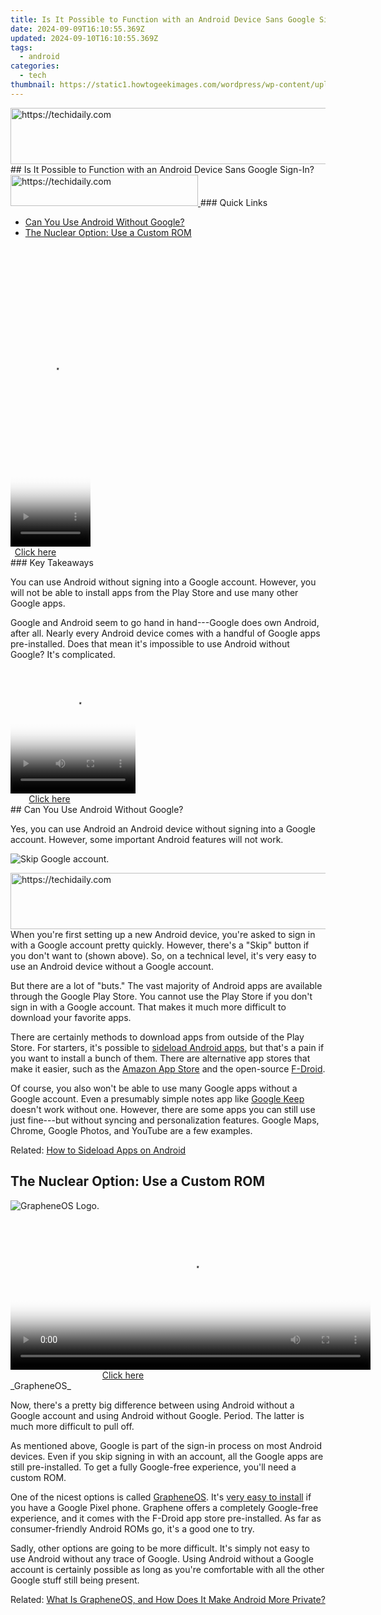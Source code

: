 ```yaml
---
title: Is It Possible to Function with an Android Device Sans Google Sign-In?
date: 2024-09-09T16:10:55.369Z
updated: 2024-09-10T16:10:55.369Z
tags:
  - android
categories:
  - tech
thumbnail: https://static1.howtogeekimages.com/wordpress/wp-content/uploads/2022/12/google-pixel-crossed-out-G.jpg
---
```


<!-- affiliate ads begin -->
<a href="https://bluettius.sjv.io/c/5597632/2139111/17108" target="_top" id="2139111">
  <img src="//a.impactradius-go.com/display-ad/17108-2139111" border="0" alt="https://techidaily.com" width="728" height="90"/>
</a>
<img height="0" width="0" src="https://bluettius.sjv.io/i/5597632/2139111/17108" style="position:absolute;visibility:hidden;" border="0" />
<!-- affiliate ads end -->
## Is It Possible to Function with an Android Device Sans Google Sign-In?

<!-- affiliate ads begin -->
<a href="https://25home.pxf.io/c/5597632/2123474/16836" target="_top" id="2123474">
  <img src="//a.impactradius-go.com/display-ad/16836-2123474" border="0" alt="https://techidaily.com" width="300" height="50"/>
</a>
<img height="0" width="0" src="https://25home.pxf.io/i/5597632/2123474/16836" style="position:absolute;visibility:hidden;" border="0" />
<!-- affiliate ads end -->
### Quick Links

* [Can You Use Android Without Google?](https://youtube-tips.techidaily.com/ed-2024-approved-safe-no-cost-methods-for-youtube-tracks-extraction/)
* [The Nuclear Option: Use a Custom ROM](https://howto.techidaily.com/xiaomi-13t-pro-screen-unresponsive-heres-how-to-fix-it-drfone-by-drfone-fix-android-problems-fix-android-problems/)

<!-- affiliate ads begin -->
<span id="1977020">
					<video width="128" height="480" style="cursor:pointer"
           poster="//a.impactradius-go.com/display-clicktoplayimage/1977020.png"
           onclick="if(!this.playClicked){this.play();this.setAttribute('controls',true);this.playClicked=true;}">
	   <source src="//a.impactradius-go.com/display-ad/22993-1977020">
	   <img src="//a.impactradius-go.com/display-clicktoplayimage/1977020.png" style="border: none; height: 100%; width: 100%; object-fit: contain">
	</video>
	<div style="width:80px;text-align:center"><a href="javascript:window.open(decodeURIComponent('https%3A%2F%2Fhomestyler.sjv.io%2Fc%2F5597632%2F1977020%2F22993'), '_blank');void(0);">Click here</a></div>
</span>
<img height="0" width="0" src="https://imp.pxf.io/i/5597632/1977020/22993" style="position:absolute;visibility:hidden;" border="0" />
<!-- affiliate ads end -->
### Key Takeaways

 You can use Android without signing into a Google account. However, you will not be able to install apps from the Play Store and use many other Google apps.

 Google and Android seem to go hand in hand---Google does own Android, after all. Nearly every Android device comes with a handful of Google apps pre-installed. Does that mean it's impossible to use Android without Google? It's complicated.

<!-- affiliate ads begin -->
<span id="1743243">
					<video width="200" height="200" style="cursor:pointer"
           poster="//a.impactradius-go.com/display-clicktoplayimage/1743243.png"
           onclick="if(!this.playClicked){this.play();this.setAttribute('controls',true);this.playClicked=true;}">
	   <source src="//a.impactradius-go.com/display-ad/19272-1743243">
	   <img src="//a.impactradius-go.com/display-clicktoplayimage/1743243.png" style="border: none; height: 100%; width: 100%; object-fit: contain">
	</video>
	<div style="width:125px;text-align:center"><a href="javascript:window.open(decodeURIComponent('https%3A%2F%2Faligracehair.sjv.io%2Fc%2F5597632%2F1743243%2F19272'), '_blank');void(0);">Click here</a></div>
</span>
<img height="0" width="0" src="https://imp.pxf.io/i/5597632/1743243/19272" style="position:absolute;visibility:hidden;" border="0" />
<!-- affiliate ads end -->
##  Can You Use Android Without Google?

 Yes, you can use Android an Android device without signing into a Google account. However, some important Android features will not work.

![Skip Google account.](https://static1.howtogeekimages.com/wordpress/wp-content/uploads/2022/12/Screenshot_20221214-162810.png) 

<!-- affiliate ads begin -->
<a href="https://unicoeye.pxf.io/c/5597632/2134498/18498" target="_top" id="2134498">
  <img src="//a.impactradius-go.com/display-ad/18498-2134498" border="0" alt="https://techidaily.com" width="720" height="90"/>
</a>
<img height="0" width="0" src="https://unicoeye.pxf.io/i/5597632/2134498/18498" style="position:absolute;visibility:hidden;" border="0" />
<!-- affiliate ads end -->
 When you're first setting up a new Android device, you're asked to sign in with a Google account pretty quickly. However, there's a "Skip" button if you don't want to (shown above). So, on a technical level, it's very easy to use an Android device without a Google account.

 But there are a lot of "buts." The vast majority of Android apps are available through the Google Play Store. You cannot use the Play Store if you don't sign in with a Google account. That makes it much more difficult to download your favorite apps.

 There are certainly methods to download apps from outside of the Play Store. For starters, it's possible to [sideload Android apps](https://facebook-video-content.techidaily.com/updated-unlock-premium-quality-streaming-on-the-worlds-largest-network/), but that's a pain if you want to install a bunch of them. There are alternative app stores that make it easier, such as the [Amazon App Store](https://www.amazon.com/gp/mas/get/amazonapp?tag=htg-v2-45fq511-20&ascsubtag=UUhtgUeUpU203266&asc%5Frefurl=https%3A%2F%2Fwww.howtogeek.com%2F854837%2Fcan-you-use-an-android-phone-without-a-google-account%2F&asc%5Fcampaign=Short-Term) and the open-source [F-Droid](https://desktop-recording.techidaily.com/new-2024-approved-lenovo-laptop-screen-logging-made-easy/).

 Of course, you also won't be able to use many Google apps without a Google account. Even a presumably simple notes app like [Google Keep](https://fox-info.techidaily.com/2024-approved-a-compreran-guide-for-seamless-soundtrack-integration-in-video-editing/) doesn't work without one. However, there are some apps you can still use just fine---but without syncing and personalization features. Google Maps, Chrome, Google Photos, and YouTube are a few examples.

Related: [How to Sideload Apps on Android](https://facebook-video-content.techidaily.com/updated-unlock-premium-quality-streaming-on-the-worlds-largest-network/) 

##  The Nuclear Option: Use a Custom ROM

![GrapheneOS Logo.](https://static1.howtogeekimages.com/wordpress/wp-content/uploads/2022/03/Graphene-OS-logo.png) 

<!-- affiliate ads begin -->
<span id="1983471">
					<video width="576" height="240" style="cursor:pointer"
           poster="//a.impactradius-go.com/display-clicktoplayimage/1983471.png"
           onclick="if(!this.playClicked){this.play();this.setAttribute('controls',true);this.playClicked=true;}">
	   <source src="//a.impactradius-go.com/display-ad/22993-1983471">
	   <img src="//a.impactradius-go.com/display-clicktoplayimage/1983471.png" style="border: none; height: 100%; width: 100%; object-fit: contain">
	</video>
	<div style="width:360px;text-align:center"><a href="javascript:window.open(decodeURIComponent('https%3A%2F%2Fhomestyler.sjv.io%2Fc%2F5597632%2F1983471%2F22993'), '_blank');void(0);">Click here</a></div>
</span>
<img height="0" width="0" src="https://imp.pxf.io/i/5597632/1983471/22993" style="position:absolute;visibility:hidden;" border="0" />
<!-- affiliate ads end -->
_GrapheneOS_

 Now, there's a pretty big difference between using Android without a Google account and using Android without Google. Period. The latter is much more difficult to pull off.

 As mentioned above, Google is part of the sign-in process on most Android devices. Even if you skip signing in with an account, all the Google apps are still pre-installed. To get a fully Google-free experience, you'll need a custom ROM.

 One of the nicest options is called [GrapheneOS](https://extra-lessons.techidaily.com/new-achieving-muted-audibility-with-effortless-fading-in-lumafusion/). It's [very easy to install](https://unlock-android.techidaily.com/how-to-unlock-honor-play-40c-phone-with-broken-screen-by-drfone-android/) if you have a Google Pixel phone. Graphene offers a completely Google-free experience, and it comes with the F-Droid app store pre-installed. As far as consumer-friendly Android ROMs go, it's a good one to try.

 Sadly, other options are going to be more difficult. It's simply not easy to use Android without any trace of Google. Using Android without a Google account is certainly possible as long as you're comfortable with all the other Google stuff still being present.

Related: [What Is GrapheneOS, and How Does It Make Android More Private?](https://extra-lessons.techidaily.com/new-achieving-muted-audibility-with-effortless-fading-in-lumafusion/)

<ins class="adsbygoogle"
     style="display:block"
     data-ad-format="autorelaxed"
     data-ad-client="ca-pub-7571918770474297"
     data-ad-slot="1223367746"></ins>



<ins class="adsbygoogle"
     style="display:block"
     data-ad-client="ca-pub-7571918770474297"
     data-ad-slot="8358498916"
     data-ad-format="auto"
     data-full-width-responsive="true"></ins>


